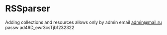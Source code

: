 # RSSparser

Adding collections and resources allows only by admin
email admin@mail.ru
passw ad46D_ewr3csTjb1232322
